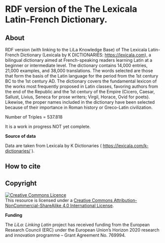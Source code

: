 # RDF version of the The Lexicala Latin-French Dictionary.

## About

RDF version (with linking to the LiLa Knowledge Base) of The Lexicala Latin-French Dictionary (Lexicala by K DICTIONARIES: https://lexicala.com), a bilingual dictionary aimed at French-speaking readers learning Latin at a beginner or intermediate level. The dictionary contains 14,000 entries, 21,000 examples, and 38,000 translations. The words selected are those that form the basis of the Latin language for the period from the 1st century BC to the 1st century AD. The dictionary covers the fundamental lexicon of the works most frequently proposed in Latin classes, favoring authors from the end of the Republic and the 1st century of the Empire (Cicero, Caesar, Sallust, Livius, Seneca for prose writers; Virgil, Horace, Ovid for poets). Likewise, the proper names included in the dictionary have been selected because of their importance in Roman history or Greco-Latin civilization.

Number of Triples = 537.818

It is a work in progress NOT yet complete.

**Source of data**

Data are taken from Lexicala by K Dictionaries ( https://lexicala.com/k-dictionaries/ ).

## How to cite


## Copyright

<a rel="license" href="http://creativecommons.org/licenses/by-nc-sa/4.0/"><img alt="Creative Commons Licence" style="border-width:0" src="https://i.creativecommons.org/l/by-nc-sa/4.0/88x31.png" /></a><br />This resource is licensed under a <a rel="license" href="http://creativecommons.org/licenses/by-nc-sa/4.0/">Creative Commons Attribution-NonCommercial-ShareAlike 4.0 International License</a>.

**Funding**

The *LiLa: Linking Latin* project has received funding from the European Research Council (ERC) under the European Union’s Horizon 2020 research and innovation programme – Grant Agreement No. 769994.
